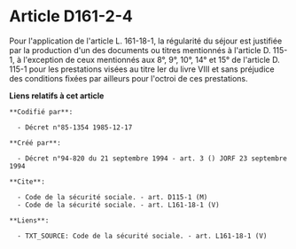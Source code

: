 # Article D161-2-4

Pour l'application de l'article L. 161-18-1, la régularité du séjour est justifiée par la production d'un des documents ou
titres mentionnés à l'article D. 115-1, à l'exception de ceux mentionnés aux 8°, 9°, 10°, 14° et 15° de l'article D. 115-1
pour les prestations visées au titre Ier du livre VIII et sans préjudice des conditions fixées par ailleurs pour l'octroi de
ces prestations.

**Liens relatifs à cet article**

	**Codifié par**:

	  - Décret n°85-1354 1985-12-17

	**Créé par**:

	  - Décret n°94-820 du 21 septembre 1994 - art. 3 () JORF 23 septembre 1994

	**Cite**:

	  - Code de la sécurité sociale. - art. D115-1 (M)
	  - Code de la sécurité sociale. - art. L161-18-1 (V)

	**Liens**:

	  - TXT_SOURCE: Code de la sécurité sociale. - art. L161-18-1 (V)
